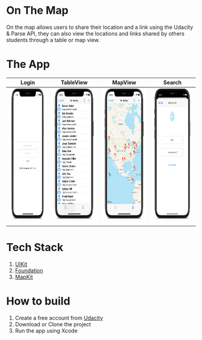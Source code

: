 #  On The Map
On the map allows users to share their location and a link using the Udacity & Parse API, they can also view the locations and links shared by others students through a table or map view. 

# The App

| Login        | TableView       | MapView   | Search     | 
| ------------ | --------------- | --------- |------------|
|<img src="https://github.com/MoSourang/Udacity_IOS_Nanodegree/blob/master/On%20The%20Map/screenshots/Log%20In.png" width="190" height="360"> | <img src="https://github.com/MoSourang/Udacity_IOS_Nanodegree/blob/master/On%20The%20Map/screenshots/TableView.png" width="190" height="360"> | <img src="https://github.com/MoSourang/Udacity_IOS_Nanodegree/blob/master/On%20The%20Map/screenshots/LocationView.png" height="360">| <img src="https://github.com/MoSourang/Udacity_IOS_Nanodegree/blob/master/On%20The%20Map/screenshots/Location%20Search.png" height="360">| 

# Tech Stack 
1. [UIKit](https://developer.apple.com/documentation/uikit)
2. [Foundation](https://developer.apple.com/documentation/foundation)
3. [MapKit](https://developer.apple.com/documentation/mapkit)

# How to build 
1. Create a free account from [Udacity](https://auth.udacity.com/sign-in?next=https://classroom.udacity.com)
2. Download or Clone the project 
2. Run the app using Xcode



 
